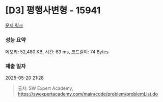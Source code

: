 # [D3] 평행사변형 - 15941 

[문제 링크](https://swexpertacademy.com/main/code/problem/problemDetail.do?contestProbId=AYVgOZEKOpcDFAQK) 

### 성능 요약

메모리: 52,480 KB, 시간: 63 ms, 코드길이: 74 Bytes

### 제출 일자

2025-05-20 21:28



> 출처: SW Expert Academy, https://swexpertacademy.com/main/code/problem/problemList.do